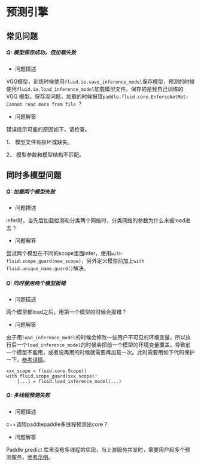 # 预测引擎



## 常见问题

##### Q: 模型保存成功，但加载失败

+ 问题描述

VGG模型，训练时候使用`fluid.io.save_inference_model`保存模型，预测的时候使用`fluid.io.load_inference_model`加载模型文件。保存的是我自己训练的 VGG 模型。保存没问题，加载的时候报错`paddle.fluid.core.EnforceNotMet: Cannot read more from file` ？

+ 问题解答

错误提示可能的原因如下，请检查。

1、 模型文件有损坏或缺失。

2、 模型参数和模型结构不匹配。

## 同时多模型问题

##### Q: 加载两个模型失败

+ 问题描述

infer时，当先后加载检测和分类两个网络时，分类网络的参数为什么未被load进去？

+ 问题解答

尝试两个模型在不同的scope里面infer，使用`with fluid.scope_guard(new_scope)`，另外定义模型前加上`with fluid.unique_name.guard()`解决。

##### Q: 同时使用两个模型报错

+ 问题描述

两个模型都load之后，用第一个模型的时候会报错？

+ 问题解答

由于用`load_inference_model`的时候会修改一些用户不可见的环境变量，所以执行后一个`load_inference_model`的时候会把前一个模型的环境变量覆盖，导致前一个模型不能用，或者说再用的时候就需要再加载一次。此时需要用如下代码保护一下，[参考详情](https://github.com/PaddlePaddle/Paddle/issues/16661)。

```
xxx_scope = fluid.core.Scope()
with fluid.scope_guard(xxx_scope):
    [...] = fluid.load_inference_model(...)
```

##### Q: 多线程预测失败

+ 问题描述

c++调用paddlepaddle多线程预测出core？

+ 问题解答

Paddle predict 库里没有多线程的实现，当上游服务并发时，需要用户起多个预测服务，[参考示例](http://paddlepaddle.org/documentation/docs/zh/1.3/advanced_usage/deploy/inference/native_infer.html)。
